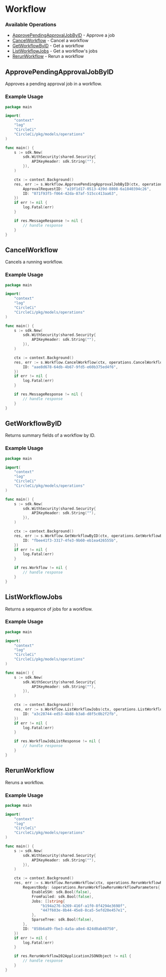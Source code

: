 # Workflow

### Available Operations

* [ApprovePendingApprovalJobByID](#approvependingapprovaljobbyid) - Approve a job
* [CancelWorkflow](#cancelworkflow) - Cancel a workflow
* [GetWorkflowByID](#getworkflowbyid) - Get a workflow
* [ListWorkflowJobs](#listworkflowjobs) - Get a workflow's jobs
* [RerunWorkflow](#rerunworkflow) - Rerun a workflow

## ApprovePendingApprovalJobByID

Approves a pending approval job in a workflow.

### Example Usage

```go
package main

import(
	"context"
	"log"
	"CircleCi"
	"CircleCi/pkg/models/operations"
)

func main() {
    s := sdk.New(
        sdk.WithSecurity(shared.Security{
            APIKeyHeader: sdk.String(""),
        }),
    )

    ctx := context.Background()
    res, err := s.Workflow.ApprovePendingApprovalJobByID(ctx, operations.ApprovePendingApprovalJobByIDRequest{
        ApprovalRequestID: "a19f1d17-0513-439d-8808-6a1840394c26",
        ID: "071f93f5-f064-42da-87af-515cc413aa63",
    })
    if err != nil {
        log.Fatal(err)
    }

    if res.MessageResponse != nil {
        // handle response
    }
}
```

## CancelWorkflow

Cancels a running workflow.

### Example Usage

```go
package main

import(
	"context"
	"log"
	"CircleCi"
	"CircleCi/pkg/models/operations"
)

func main() {
    s := sdk.New(
        sdk.WithSecurity(shared.Security{
            APIKeyHeader: sdk.String(""),
        }),
    )

    ctx := context.Background()
    res, err := s.Workflow.CancelWorkflow(ctx, operations.CancelWorkflowRequest{
        ID: "aae8d678-64db-4b67-9fd5-e60b375ed4f6",
    })
    if err != nil {
        log.Fatal(err)
    }

    if res.MessageResponse != nil {
        // handle response
    }
}
```

## GetWorkflowByID

Returns summary fields of a workflow by ID.

### Example Usage

```go
package main

import(
	"context"
	"log"
	"CircleCi"
	"CircleCi/pkg/models/operations"
)

func main() {
    s := sdk.New(
        sdk.WithSecurity(shared.Security{
            APIKeyHeader: sdk.String(""),
        }),
    )

    ctx := context.Background()
    res, err := s.Workflow.GetWorkflowByID(ctx, operations.GetWorkflowByIDRequest{
        ID: "fbee41f3-3317-4fe3-9b60-eb1ea426555b",
    })
    if err != nil {
        log.Fatal(err)
    }

    if res.Workflow != nil {
        // handle response
    }
}
```

## ListWorkflowJobs

Returns a sequence of jobs for a workflow.

### Example Usage

```go
package main

import(
	"context"
	"log"
	"CircleCi"
	"CircleCi/pkg/models/operations"
)

func main() {
    s := sdk.New(
        sdk.WithSecurity(shared.Security{
            APIKeyHeader: sdk.String(""),
        }),
    )

    ctx := context.Background()
    res, err := s.Workflow.ListWorkflowJobs(ctx, operations.ListWorkflowJobsRequest{
        ID: "a3c28744-ed53-4b88-b3a8-d8f5c0b2f2fb",
    })
    if err != nil {
        log.Fatal(err)
    }

    if res.WorkflowJobListResponse != nil {
        // handle response
    }
}
```

## RerunWorkflow

Reruns a workflow.

### Example Usage

```go
package main

import(
	"context"
	"log"
	"CircleCi"
	"CircleCi/pkg/models/operations"
)

func main() {
    s := sdk.New(
        sdk.WithSecurity(shared.Security{
            APIKeyHeader: sdk.String(""),
        }),
    )

    ctx := context.Background()
    res, err := s.Workflow.RerunWorkflow(ctx, operations.RerunWorkflowRequest{
        RequestBody: &operations.RerunWorkflowRerunWorkflowParameters{
            EnableSSH: sdk.Bool(false),
            FromFailed: sdk.Bool(false),
            Jobs: []string{
                "b194a276-b269-416f-a1f0-8f4294e3698f",
                "447f603e-8b44-45e8-8ca5-5efd20e457e1",
            },
            SparseTree: sdk.Bool(false),
        },
        ID: "858b6a89-fbe3-4a5a-a8e4-824d0ab40750",
    })
    if err != nil {
        log.Fatal(err)
    }

    if res.RerunWorkflow202ApplicationJSONObject != nil {
        // handle response
    }
}
```
